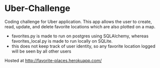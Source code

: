 Uber-Challenge
==============
Coding challenge for Uber application. This app allows the user to create, read, update, and delete favorite locations which are also plotted on a map.

- favorites.py is made to run on postgres using SQLAlchemy, whereas favorites_local.py is made to run locally on SQLite.
- this does not keep track of user identity, so any favorite location logged will be seen by all other users

Hosted at http://favorite-places.herokuapp.com/